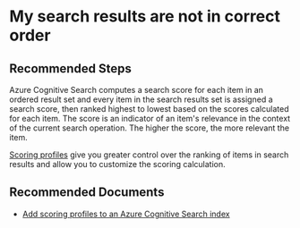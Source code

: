 <properties
	pageTitle="My search results are not in correct order"
	description="My search results are not in correct order"
	service="microsoft.search"
	resource="searchservices"
	authors="cynotebo"
	ms.author="cynotebo"
	selfHelpType="resource"
	displayOrder="52"	
	supportTopicIds="32681380"
	resourceTags=""
	productPesIds="15568"
	articleId="search-results-order"
	cloudEnvironments="public"
/>

# My search results are not in correct order

## **Recommended Steps**

Azure Cognitive Search computes a search score for each item in an ordered result set and every item in the search results set is assigned a search score, then ranked highest to lowest based on the scores calculated for each item.  The score is an indicator of an item's relevance in the context of the current search operation. The higher the score, the more relevant the item. 

[Scoring profiles](https://docs.microsoft.com/azure/search/index-add-scoring-profiles) give you greater control over the ranking of items in search results and allow you to customize the scoring calculation.

## **Recommended Documents**

* [Add scoring profiles to an Azure Cognitive Search index](https://docs.microsoft.com/azure/search/index-add-scoring-profiles)
